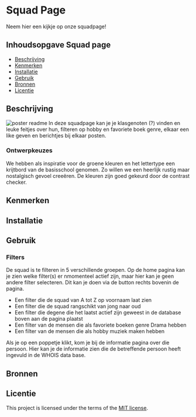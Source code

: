 # Squad Page
Neem hier <!-- LINK TOEVOEGEN --> een kijkje op onze squadpage!

## Inhoudsopgave Squad page

  * [Beschrijving](#beschrijving)
  * [Kenmerken](#kenmerken)
  * [Installatie](#installatie)
  * [Gebruik](#gebruik)
  * [Bronnen](#bronnen)
  * [Licentie](#licentie)

## Beschrijving
![poster readme](https://github.com/user-attachments/assets/57fa9d57-e04a-4d83-9762-5b3e4f7cf63d)
In deze squadpage kan je je klasgenoten (?) vinden en leuke feitjes over hun, filteren op hobby en favoriete boek genre, elkaar een like geven en berichtjes bij elkaar posten.

### Ontwerpkeuzes
We hebben als inspiratie voor de groene kleuren en het lettertype een krijtbord van de basisschool genomen. Zo willen we een heerlijk rustig maar nostalgisch gevoel creeëren. De kleuren zijn goed gekeurd door de contrast checker. 

<!-- In de Beschrijving staat hoe je project er uit ziet, hoe het werkt en wat je er mee kan. -->
<!-- Voeg een mooie poster visual toe 📸 -->
<!-- Voeg een link toe naar Github Pages 🌐-->

## Kenmerken
<!-- Bij Kenmerken staat welke technieken zijn gebruikt en hoe. Wat is de HTML structuur? Wat zijn de belangrijkste dingen in CSS? Wat is er met Javascript gedaan en hoe? Misschien heb je een framwork of library gebruikt? -->

## Installatie
<!-- Bij Installatie staat stap-voor-stap beschreven hoe je de development omgeving moet inrichten om aan de repository te kunnen werken. -->

## Gebruik

### Filters
De squad is te filteren in 5 verschillende groepen. Op de home pagina kan je zien welke filter(s) er nmomenteel actief zijn, maar hier kan je geen andere filter selecteren. Dit kan je doen via de button rechts bovenin de pagina. 
- Een filter die de squad van A tot Z op voornaam laat zien
- Een filter die de squad rangschikt van jong naar oud
- Een filter die degene die het laatst actief zijn geweest in de database boven aan de pagina plaatst
- Een filter van de mensen die als favoriete boeken genre Drama hebben
- Een filter van de mensen die als hobby muziek maken hebben

Als je op een poppetje klikt, kom je bij de informatie pagina over die persoon. Hier kan je de informatie zien die de betreffende persoon heeft ingevuld in de WHOIS data base. 

## Bronnen

## Licentie

This project is licensed under the terms of the [MIT license](./LICENSE).

